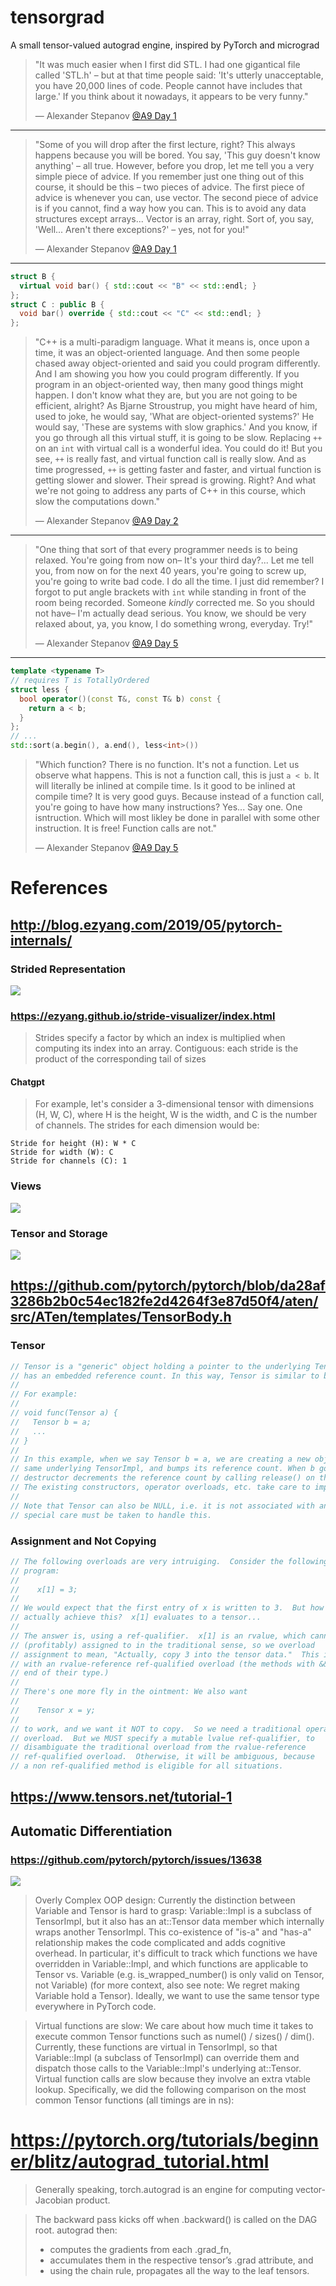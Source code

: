 # tensorgrad

A small tensor-valued autograd engine, inspired by PyTorch and micrograd

> "It was much easier when I first did STL. I had one gigantical file called 'STL.h' – but at that time people said: 'It's utterly unacceptable, you have 20,000 lines of code. People cannot have includes that large.' If you think about it nowadays, it appears to be very funny."
>
> — Alexander Stepanov [@A9 Day 1](https://youtu.be/aIHAEYyoTUc?t=2002)

---

> "Some of you will drop after the first lecture, right? This always happens because you will be bored. You say, 'This guy doesn't know anything' – all true. However, before you drop, let me tell you a very simple piece of advice. If you remember just one thing out of this course, it should be this – two pieces of advice. The first piece of advice is whenever you can, use vector. The second piece of advice is if you cannot, find a way how you can. This is to avoid any data structures except arrays... Vector is an array, right. Sort of, you say, 'Well... Aren't there exceptions?' – yes, not for you!"
>
> — Alexander Stepanov [@A9 Day 1](https://youtu.be/aIHAEYyoTUc?t=1543)

---

```cpp
struct B {
  virtual void bar() { std::cout << "B" << std::endl; }
};
struct C : public B {
  void bar() override { std::cout << "C" << std::endl; }
};
```

> "C++ is a multi-paradigm language. What it means is, once upon a time, it was an object-oriented language. And then some people chased away object-oriented and said you could program differently. And I am showing you how you could program differently. If you program in an object-oriented way, then many good things might happen. I don't know what they are, but you are not going to be efficient, alright? As Bjarne Stroustrup, you might have heard of him, used to joke, he would say, 'What are object-oriented systems?' He would say, 'These are systems with slow graphics.' And you know, if you go through all this virtual stuff, it is going to be slow. Replacing `++` on an `int` with virtual call is a wonderful idea. You could do it! But you see, `++` is really fast, and virtual function call is really slow. And as time progressed, `++` is getting faster and faster, and virtual function is getting slower and slower. Their spread is growing. Right? And what we're not going to address any parts of C++ in this course, which slow the computations down."
>
> — Alexander Stepanov [@A9 Day 2](https://youtu.be/B5yiLvaxPS4?t=333)

---

> "One thing that sort of that every programmer needs is to being relaxed. You're going from now on– It's your third day?... Let me tell you, from now on for the next 40 years, you're going to screw up, you're going to write bad code. I do all the time. I just did remember? I forgot to put angle brackets with `int` while standing in front of the room being recorded. Someone *kindly* corrected me. So you should not have– I'm actually dead serious. You know, we should be very relaxed about, ya, you know, I do something wrong, everyday. Try!"
>
> — Alexander Stepanov [@A9 Day 5](https://youtu.be/8bWx2WTYvB8?t=462)

---

```cpp
template <typename T>
// requires T is TotallyOrdered
struct less {
  bool operator()(const T&, const T& b) const {
    return a < b;
  }
};
// ...
std::sort(a.begin(), a.end(), less<int>())
```

> "Which function? There is no function. It's not a function. Let us observe what happens. This is not a function call, this is just `a < b`. It will literally be inlined at compile time. Is it good to be inlined at compile time? It is very good guys. Because instead of a function call, you're going to have how many instructions? Yes... Say one. One isntruction. Which will most likley be done in parallel with some other instruction. It is free! Function calls are not."
>
> — Alexander Stepanov [@A9 Day 5](https://youtu.be/8bWx2WTYvB8?t=1355)

# References

## http://blog.ezyang.com/2019/05/pytorch-internals/

### Strided Representation

![](http://blog.ezyang.com/img/pytorch-internals/slide-08.png)


### https://ezyang.github.io/stride-visualizer/index.html
> Strides specify a factor by which an index is multiplied when computing its index into an array.
> Contiguous: each stride is the product of the corresponding tail of sizes

#### Chatgpt
> For example, let's consider a 3-dimensional tensor with dimensions (H, W, C), where H is the height, W is the width, and C is the number of channels. The strides for each dimension would be:

```
Stride for height (H): W * C
Stride for width (W): C
Stride for channels (C): 1
```

### Views

![](http://blog.ezyang.com/img/pytorch-internals/slide-10.png)

### Tensor and Storage
![](http://blog.ezyang.com/img/pytorch-internals/slide-11.png)

## https://github.com/pytorch/pytorch/blob/da28af3286b2b0c54ec182fe2d4264f3e87d50f4/aten/src/ATen/templates/TensorBody.h

### Tensor
```cpp
// Tensor is a "generic" object holding a pointer to the underlying TensorImpl object, which
// has an embedded reference count. In this way, Tensor is similar to boost::intrusive_ptr.
//
// For example:
//
// void func(Tensor a) {
//   Tensor b = a;
//   ...
// }
//
// In this example, when we say Tensor b = a, we are creating a new object that points to the
// same underlying TensorImpl, and bumps its reference count. When b goes out of scope, the
// destructor decrements the reference count by calling release() on the TensorImpl it points to.
// The existing constructors, operator overloads, etc. take care to implement the correct semantics.
//
// Note that Tensor can also be NULL, i.e. it is not associated with any underlying TensorImpl, and
// special care must be taken to handle this.
```

### Assignment and Not Copying
```cpp
// The following overloads are very intruiging.  Consider the following
// program:
//
//    x[1] = 3;
//
// We would expect that the first entry of x is written to 3.  But how can we
// actually achieve this?  x[1] evaluates to a tensor...
//
// The answer is, using a ref-qualifier.  x[1] is an rvalue, which cannot be
// (profitably) assigned to in the traditional sense, so we overload
// assignment to mean, "Actually, copy 3 into the tensor data."  This is done
// with an rvalue-reference ref-qualified overload (the methods with && at the
// end of their type.)
//
// There's one more fly in the ointment: We also want
//
//    Tensor x = y;
//
// to work, and we want it NOT to copy.  So we need a traditional operator=
// overload.  But we MUST specify a mutable lvalue ref-qualifier, to
// disambiguate the traditional overload from the rvalue-reference
// ref-qualified overload.  Otherwise, it will be ambiguous, because
// a non ref-qualified method is eligible for all situations.
```

## https://www.tensors.net/tutorial-1

## Automatic Differentiation

### https://github.com/pytorch/pytorch/issues/13638

![](http://blog.ezyang.com/img/pytorch-internals/slide-19.png)

> Overly Complex OOP design: Currently the distinction between Variable and Tensor is hard to grasp: Variable::Impl is a subclass of TensorImpl, but it also has an at::Tensor data member which internally wraps another TensorImpl. This co-existence of "is-a" and "has-a" relationship makes the code complicated and adds cognitive overhead. In particular, it's difficult to track which functions we have overridden in Variable::Impl, and which functions are applicable to Tensor vs. Variable (e.g. is_wrapped_number() is only valid on Tensor, not Variable) (for more context, also see note: We regret making Variable hold a Tensor). Ideally, we want to use the same tensor type everywhere in PyTorch code.

> Virtual functions are slow: We care about how much time it takes to execute common Tensor functions such as numel() / sizes() / dim(). Currently, these functions are virtual in TensorImpl, so that Variable::Impl (a subclass of TensorImpl) can override them and dispatch those calls to the Variable::Impl's underlying at::Tensor. Virtual function calls are slow because they involve an extra vtable lookup. Specifically, we did the following comparison on the most common Tensor functions (all timings are in ns):

# https://pytorch.org/tutorials/beginner/blitz/autograd_tutorial.html

> Generally speaking, torch.autograd is an engine for computing vector-Jacobian product.

> The backward pass kicks off when .backward() is called on the DAG root. autograd then:
> - computes the gradients from each .grad_fn,
> - accumulates them in the respective tensor’s .grad attribute, and
> - using the chain rule, propagates all the way to the leaf tensors.
